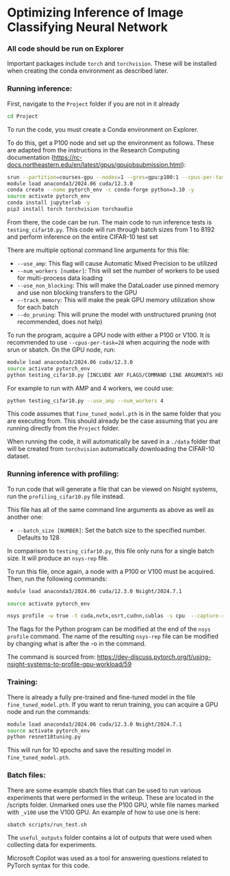 # Optimizing Inference of Image Classifying Neural Network

### All code should be run on Explorer

Important packages include `torch` and `torchvision`. These will be installed when creating the conda environment as described later.

### Running inference:

First, navigate to the `Project` folder if you are not in it already

```bash
cd Project
```

To run the code, you must create a Conda environment on Explorer.

To do this, get a P100 node and set up the environment as follows. These are adapted from the instructions in the Research Computing documentation (https://rc-docs.northeastern.edu/en/latest/gpus/gpujobsubmission.html):

```bash
srun --partition=courses-gpu --nodes=1 --gres=gpu:p100:1 --cpus-per-task=2 --mem=10GB --time=02:00:00 --pty /bin/bash
module load anaconda3/2024.06 cuda/12.3.0
conda create --name pytorch_env -c conda-forge python=3.10 -y
source activate pytorch_env
conda install jupyterlab -y
pip3 install torch torchvision torchaudio
```

From there, the code can be run. The main code to run inference tests is `testing_cifar10.py`. This code will run through batch sizes from 1 to 8192 and perform inference on the entire CIFAR-10 test set

There are multiple optional command line arguments for this file:
- `--use_amp`: This flag will cause Automatic Mixed Precision to be utilized
- `--num_workers [number]`: This will set the number of workers to be used for multi-process data loading
- `--use_non_blocking`: This will make the DataLoader use pinned memory and use non blocking transfers to the GPU
- `--track_memory`: This will make the peak GPU memory utilization show for each batch
- `--do_pruning`: This will prune the model with unstructured pruning (not recommended, does not help)

To run the program, acquire a GPU node with either a P100 or V100. It is recommended to use `--cpus-per-task=28` when acquiring the node with srun or sbatch. On the GPU node, run:

```bash
module load anaconda3/2024.06 cuda/12.3.0
source activate pytorch_env
python testing_cifar10.py [INCLUDE ANY FLAGS/COMMAND LINE ARGUMENTS HERE]
``` 

For example to run with AMP and 4 workers, we could use:

```bash
python testing_cifar10.py --use_amp --num_workers 4
```

This code assumes that `fine_tuned_model.pth` is in the same folder that you are executing from. This should already be the case assuming that you are running directly from the `Project` folder.

When running the code, it will automatically be saved in a `./data` folder that will be created from `torchvision` automatically downloading the CIFAR-10 dataset.

### Running inference with profiling:

To run code that will generate a file that can be viewed on Nsight systems, run the `profiling_cifar10.py` file instead.

This file has all of the same command line arguments as above as well as another one:
- `--batch_size [NUMBER]`: Set the batch size to the specified number. Defaults to 128

In comparison to `testing_cifar10.py`, this file only runs for a single batch size. It will produce an `nsys-rep` file.

To run this file, once again, a node with a P100 or V100 must be acquired. Then, run the following commands:

```bash
module load anaconda3/2024.06 cuda/12.3.0 Nsight/2024.7.1

source activate pytorch_env

nsys profile -w true -t cuda,nvtx,osrt,cudnn,cublas -s cpu  --capture-range=cudaProfilerApi --cudabacktrace=true -x true -o no_workers_batch_128_amp python profiling_cifar10.py --use_amp --batch_size 128 --num_workers 0
```

The flags for the Python program can be modified at the end of the `nsys profile` command.
The name of the resulting `nsys-rep` file can be modified by changing what is after the -o in the command.

The command is sourced from: https://dev-discuss.pytorch.org/t/using-nsight-systems-to-profile-gpu-workload/59

### Training:

There is already a fully pre-trained and fine-tuned model in the file `fine_tuned_model.pth`. If you want to rerun training, you can acquire a GPU node and run the commands:

```bash
module load anaconda3/2024.06 cuda/12.3.0 Nsight/2024.7.1
source activate pytorch_env
python resnet18tuning.py
```

This will run for 10 epochs and save the resulting model in `fine_tuned_model.pth`.

### Batch files:

There are some example sbatch files that can be used to run various experiments that were performed in the writeup. These are located in the /scripts folder. Unmarked ones use the P100 GPU, while file names marked with `_v100` use the V100 GPU. An example of how to use one is here:

```bash
sbatch scripts/run_test.sh
```

The `useful_outputs` folder contains a lot of outputs that were used when collecting data for experiments.

Microsoft Copilot was used as a tool for answering questions related to PyTorch syntax for this code.
